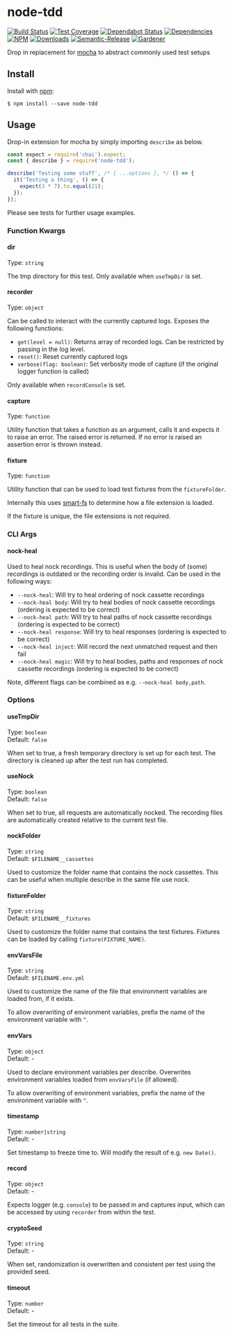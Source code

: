 # node-tdd

[![Build Status](https://circleci.com/gh/blackflux/node-tdd.png?style=shield)](https://circleci.com/gh/blackflux/node-tdd)
[![Test Coverage](https://img.shields.io/coveralls/blackflux/node-tdd/master.svg)](https://coveralls.io/github/blackflux/node-tdd?branch=master)
[![Dependabot Status](https://api.dependabot.com/badges/status?host=github&repo=blackflux/node-tdd)](https://dependabot.com)
[![Dependencies](https://david-dm.org/blackflux/node-tdd/status.svg)](https://david-dm.org/blackflux/node-tdd)
[![NPM](https://img.shields.io/npm/v/node-tdd.svg)](https://www.npmjs.com/package/node-tdd)
[![Downloads](https://img.shields.io/npm/dt/node-tdd.svg)](https://www.npmjs.com/package/node-tdd)
[![Semantic-Release](https://github.com/blackflux/js-gardener/blob/master/assets/icons/semver.svg)](https://github.com/semantic-release/semantic-release)
[![Gardener](https://github.com/blackflux/js-gardener/blob/master/assets/badge.svg)](https://github.com/blackflux/js-gardener)

Drop in replacement for [mocha](https://github.com/mochajs/mocha) to abstract commonly used test setups


## Install

Install with [npm](https://www.npmjs.com/):

    $ npm install --save node-tdd

## Usage

Drop-in extension for mocha by simply importing `describe` as below.

<!-- eslint-disable import/no-unresolved, import/no-extraneous-dependencies -->
```js
const expect = require('chai').expect;
const { describe } = require('node-tdd');

describe('Testing some stuff', /* { ...options }, */ () => {
  it('Testing a thing', () => {
    expect(3 * 7).to.equal(21);
  });
});
```

Please see tests for further usage examples.

### Function Kwargs

#### dir

Type: `string`

The tmp directory for this test. Only available when `useTmpDir` is set.

#### recorder

Type: `object`

Can be called to interact with the currently captured logs. Exposes the following functions:
- `get(level = null)`:  Returns array of recorded logs. Can be restricted by passing in the log level.
- `reset()`: Reset currently captured logs
- `verbose(flag: boolean)`: Set verbosity mode of capture (if the original logger function is called)

 Only available when `recordConsole` is set.

#### capture

Type: `function`

Utility function that takes a function as an argument, calls it and expects it to raise an error. The raised error is returned. If no error is raised an assertion error is thrown instead.

#### fixture

Type: `function`

Utility function that can be used to load test fixtures from the `fixtureFolder`.

Internally this uses [smart-fs](https://www.npmjs.com/package/smart-fs) to determine how a file extension is loaded.

If the fixture is unique, the file extensions is not required.

### CLI Args

#### nock-heal

Used to heal nock recordings. This is useful when the body of (some) recordings is outdated or the recording order is invalid.
Can be used in the following ways:

- `--nock-heal`: Will try to heal ordering of nock cassette recordings
- `--nock-heal body`: Will try to heal bodies of nock cassette recordings (ordering is expected to be correct)
- `--nock-heal path`: Will try to heal paths of nock cassette recordings (ordering is expected to be correct)
- `--nock-heal response`: Will try to heal responses (ordering is expected to be correct)
- `--nock-heal inject`: Will record the next unmatched request and then fail
- `--nock-heal magic`: Will try to heal bodies, paths and responses of nock cassette recordings (ordering is expected to be correct)

Note, different flags can be combined as e.g. `--nock-heal body,path`.

### Options

#### useTmpDir

Type: `boolean`<br>
Default: `false`

When set to true, a fresh temporary directory is set up for each test. The directory is cleaned up after the test run has completed.

#### useNock

Type: `boolean`<br>
Default: `false`

When set to true, all requests are automatically nocked. The recording files are automatically created relative to the current test file.

#### nockFolder

Type: `string`<br>
Default: `$FILENAME__cassettes`

Used to customize the folder name that contains the nock cassettes. This can be useful when multiple describe in
the same file use nock.

#### fixtureFolder

Type: `string`<br>
Default: `$FILENAME__fixtures`

Used to customize the folder name that contains the test fixtures.
Fixtures can be loaded by calling `fixture(FIXTURE_NAME)`.

#### envVarsFile

Type: `string`<br>
Default: `$FILENAME.env.yml`

Used to customize the name of the file that environment variables are loaded from, if it exists.

To allow overwriting of environment variables, prefix the name of the environment variable with `^`.

#### envVars

Type: `object`<br>
Default: -

Used to declare environment variables per describe. Overwrites environment variables
loaded from `envVarsFile` (if allowed).

To allow overwriting of environment variables, prefix the name of the environment variable with `^`.

#### timestamp

Type: `number|string`<br>
Default: -

Set timestamp to freeze time to. Will modify the result of e.g. `new Date()`.

#### record

Type: `object`<br>
Default: -

Expects logger (e.g. `console`) to be passed in and captures input,
which can be accessed by using `recorder` from within the test.

#### cryptoSeed

Type: `string`<br>
Default: -

When set, randomization is overwritten and consistent per test using the provided seed.

#### timeout

Type: `number`<br>
Default: -

Set the timeout for all tests in the suite.
